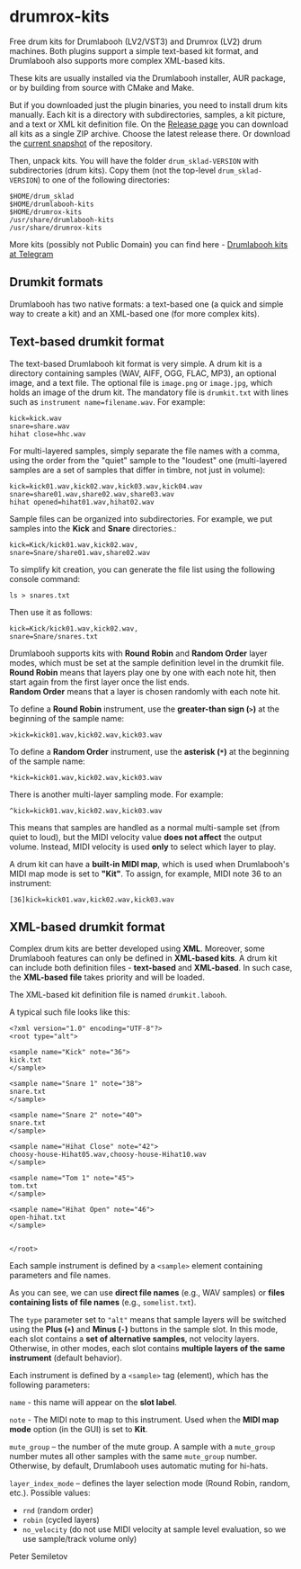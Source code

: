 # drumrox-kits

Free drum kits for Drumlabooh (LV2/VST3) and Drumrox (LV2) drum machines. Both plugins support a simple text-based kit format, and Drumlabooh also supports more complex XML-based kits.

These kits are usually installed via the Drumlabooh installer, AUR package, or by building from source with CMake and Make.

But if you downloaded just the plugin binaries, you need to install drum kits manually. Each kit is a directory with subdirectories, samples, a kit picture, and a text or XML kit definition file. On the [Release page](https://github.com/psemiletov/drum_sklad/releases) you can download all kits as a single ZIP archive. Choose the latest release there. Or download the [current snapshot](https://github.com/psemiletov/drum_sklad/archive/refs/heads/main.zip) of the repository.

Then, unpack kits. You will have the folder ```drum_sklad-VERSION``` with subdirectories (drum kits). Copy them (not the top-level ```drum_sklad-VERSION```) to one of the following directories:

```
$HOME/drum_sklad
$HOME/drumlabooh-kits
$HOME/drumrox-kits
/usr/share/drumlabooh-kits
/usr/share/drumrox-kits
```

More kits (possibly not Public Domain) you can find here - [Drumlabooh kits at Telegram](https://t.me/drum_sklad)

## Drumkit formats

Drumlabooh has two native formats: a text-based one (a quick and simple way to create a kit) and an XML-based one (for more complex kits).


## Text-based drumkit format

The text-based Drumlabooh kit format is very simple. A drum kit is a directory containing samples (WAV, AIFF, OGG, FLAC, MP3), an optional image, and a text file. The optional file is ```image.png``` or ```image.jpg```, which holds an image of the drum kit. The mandatory file is ```drumkit.txt``` with lines such as ```instrument name=filename.wav```. For example:

```
kick=kick.wav
snare=share.wav
hihat close=hhc.wav
```

For multi-layered samples, simply separate the file names with a comma, using the order from the "quiet" sample to the "loudest" one (multi-layered samples are a set of samples that differ in timbre, not just in volume):


```
kick=kick01.wav,kick02.wav,kick03.wav,kick04.wav
snare=share01.wav,share02.wav,share03.wav
hihat opened=hihat01.wav,hihat02.wav
```

Sample files can be organized into subdirectories.  For example, we put samples into the **Kick** and **Snare** directories.:

```
kick=Kick/kick01.wav,kick02.wav,
snare=Snare/share01.wav,share02.wav
```

To simplify kit creation, you can generate the file list using the following console command:

```
ls > snares.txt
```

Then use it as follows:

```
kick=Kick/kick01.wav,kick02.wav,
snare=Snare/snares.txt
```

Drumlabooh supports kits with **Round Robin** and **Random Order** layer modes, which must be set at the sample definition level in the drumkit file.  
**Round Robin** means that layers play one by one with each note hit, then start again from the first layer once the list ends.  
**Random Order** means that a layer is chosen randomly with each note hit.

To define a **Round Robin** instrument, use the **greater-than sign (`>`)** at the beginning of the sample name:


```
>kick=kick01.wav,kick02.wav,kick03.wav
```

To define a **Random Order** instrument, use the **asterisk (`*`)** at the beginning of the sample name:

```
*kick=kick01.wav,kick02.wav,kick03.wav
```

There is another multi-layer sampling mode. For example:

```
^kick=kick01.wav,kick02.wav,kick03.wav
```

This means that samples are handled as a normal multi-sample set (from quiet to loud), but the MIDI velocity value **does not affect** the output volume. Instead, MIDI velocity is used **only** to select which layer to play.

A drum kit can have a **built-in MIDI map**, which is used when Drumlabooh's MIDI map mode is set to **"Kit"**.  To assign, for example, MIDI note 36 to an instrument:

```
[36]kick=kick01.wav,kick02.wav,kick03.wav
```

## XML-based drumkit format

Complex drum kits are better developed using **XML**. Moreover, some Drumlabooh features can only be defined in **XML-based kits**. A drum kit can include both definition files - **text-based** and **XML-based**. In such case, the **XML-based file** takes priority and will be loaded.

The XML-based kit definition file is named ```drumkit.labooh```.

A typical such file looks like this:

```
<?xml version="1.0" encoding="UTF-8"?>
<root type="alt">
    
<sample name="Kick" note="36">
kick.txt
</sample>

<sample name="Snare 1" note="38">
snare.txt
</sample>

<sample name="Snare 2" note="40">
snare.txt
</sample>

<sample name="Hihat Close" note="42">
choosy-house-Hihat05.wav,choosy-house-Hihat10.wav
</sample>

<sample name="Tom 1" note="45">
tom.txt
</sample>

<sample name="Hihat Open" note="46">
open-hihat.txt
</sample>


</root>
```

Each sample instrument is defined by a `<sample>` element containing parameters and file names.

As you can see, we can use **direct file names** (e.g., WAV samples) or **files containing lists of file names** (e.g., `somelist.txt`).

The `type` parameter set to `"alt"` means that sample layers will be switched using the **Plus (`+`)** and **Minus (`-`)** buttons in the sample slot. In this mode, each slot contains a **set of alternative samples**, not velocity layers. Otherwise, in other modes, each slot contains **multiple layers of the same instrument** (default behavior).

Each instrument is defined by a `<sample>` tag (element), which has the following parameters:

`name` - this name will appear on the **slot label**.

`note` - The MIDI note to map to this instrument. Used when the **MIDI map mode** option (in the GUI) is set to **Kit**.

`mute_group` – the number of the mute group. A sample with a `mute_group` number mutes all other samples with the same `mute_group` number. Otherwise, by default, Drumlabooh uses automatic muting for hi-hats.

`layer_index_mode` – defines the layer selection mode (Round Robin, random, etc.). Possible values:  
- `rnd` (random order)  
- `robin` (cycled layers)  
- `no_velocity` (do not use MIDI velocity at sample level evaluation, so we use sample/track volume only)


Peter Semiletov
